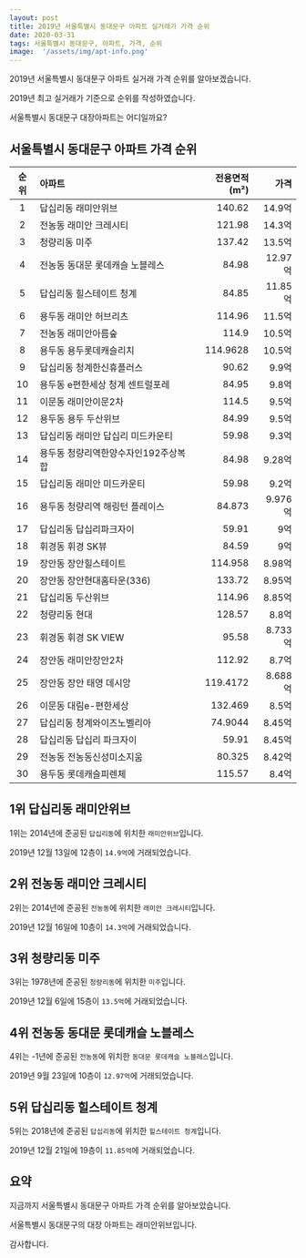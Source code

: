 ```yaml
---
layout: post
title: 2019년 서울특별시 동대문구 아파트 실거래가 가격 순위
date: 2020-03-31
tags: 서울특별시 동대문구, 아파트, 가격, 순위
image:  '/assets/img/apt-info.png'
---
```


2019년 서울특별시 동대문구 아파트 실거래 가격 순위를 알아보겠습니다.

2019년 최고 실거래가 기준으로 순위를 작성하였습니다.

서울특별시 동대문구 대장아파트는 어디일까요?

## 서울특별시 동대문구 아파트 가격 순위

|순위|아파트|전용면적(m²)|가격|
|:---:|:------|---:|---:|
|1|답십리동 래미안위브|140.62|14.9억|
|2|전농동 래미안 크레시티|121.98|14.3억|
|3|청량리동 미주|137.42|13.5억|
|4|전농동 동대문 롯데캐슬 노블레스|84.98|12.97억|
|5|답십리동 힐스테이트 청계|84.85|11.85억|
|6|용두동 래미안 허브리츠|114.96|11.5억|
|7|전농동 래미안아름숲|114.9|10.5억|
|8|용두동 용두롯데캐슬리치|114.9628|10.5억|
|9|답십리동 청계한신휴플러스|90.62|9.9억|
|10|용두동 e편한세상 청계 센트럴포레|84.95|9.8억|
|11|이문동 래미안이문2차|114.5|9.5억|
|12|용두동 용두 두산위브|84.99|9.5억|
|13|답십리동 래미안 답십리 미드카운티|59.98|9.3억|
|14|용두동 청량리역한양수자인192주상복합|84.98|9.28억|
|15|답십리동 래미안 미드카운티|59.98|9.2억|
|16|용두동 청량리역 해링턴 플레이스|84.873|9.976억|
|17|답십리동 답십리파크자이|59.91|9억|
|18|휘경동 휘경 SK뷰|84.59|9억|
|19|장안동 장안힐스테이트|114.958|8.98억|
|20|장안동 장안현대홈타운(336)|133.72|8.95억|
|21|답십리동 두산위브|114.96|8.85억|
|22|청량리동 현대|128.57|8.8억|
|23|휘경동 휘경 SK VIEW|95.58|8.733억|
|24|장안동 래미안장안2차|112.92|8.7억|
|25|장안동 장안 태영 데시앙|119.4172|8.688억|
|26|이문동 대림e-편한세상|132.469|8.5억|
|27|답십리동 청계와이즈노벨리아|74.9044|8.45억|
|28|답십리동 답십리 파크자이|59.91|8.45억|
|29|전농동 전농동신성미소지움|80.325|8.42억|
|30|용두동 롯데캐슬피렌체|115.57|8.4억|



## 1위 답십리동 래미안위브

1위는 2014년에 준공된 `답십리동`에 위치한 `래미안위브`입니다.

2019년 12월 13일에 12층이 `14.9억`에 거래되었습니다.

<!-- * 카카오맵 - 지도퍼가기 -->
<!-- 1. 지도 노드 -->
<div id="daumRoughmapContainer1585687389532" class="root_daum_roughmap root_daum_roughmap_landing"></div>

<!--
	2. 설치 스크립트
	* 지도 퍼가기 서비스를 2개 이상 넣을 경우, 설치 스크립트는 하나만 삽입합니다.
-->
<script charset="UTF-8" class="daum_roughmap_loader_script" src="https://ssl.daumcdn.net/dmaps/map_js_init/roughmapLoader.js"></script>

<!-- 3. 실행 스크립트 -->
<script charset="UTF-8">
	new daum.roughmap.Lander({
		"timestamp" : "1585687389532",
		"key" : "xqif",
		"mapWidth" : "320",
		"mapHeight" : "180"
	}).render();
</script>

## 2위 전농동 래미안 크레시티

2위는 2014년에 준공된 `전농동`에 위치한 `래미안 크레시티`입니다.

2019년 12월 16일에 10층이 `14.3억`에 거래되었습니다.

<!-- * 카카오맵 - 지도퍼가기 -->
<!-- 1. 지도 노드 -->
<div id="daumRoughmapContainer1585687398661" class="root_daum_roughmap root_daum_roughmap_landing"></div>

<!--
	2. 설치 스크립트
	* 지도 퍼가기 서비스를 2개 이상 넣을 경우, 설치 스크립트는 하나만 삽입합니다.
-->
<script charset="UTF-8" class="daum_roughmap_loader_script" src="https://ssl.daumcdn.net/dmaps/map_js_init/roughmapLoader.js"></script>

<!-- 3. 실행 스크립트 -->
<script charset="UTF-8">
	new daum.roughmap.Lander({
		"timestamp" : "1585687398661",
		"key" : "xqig",
		"mapWidth" : "320",
		"mapHeight" : "180"
	}).render();
</script>

## 3위 청량리동 미주

3위는 1978년에 준공된 `청량리동`에 위치한 `미주`입니다.

2019년 12월 6일에 15층이 `13.5억`에 거래되었습니다.

<!-- * 카카오맵 - 지도퍼가기 -->
<!-- 1. 지도 노드 -->
<div id="daumRoughmapContainer1585687414406" class="root_daum_roughmap root_daum_roughmap_landing"></div>

<!--
	2. 설치 스크립트
	* 지도 퍼가기 서비스를 2개 이상 넣을 경우, 설치 스크립트는 하나만 삽입합니다.
-->
<script charset="UTF-8" class="daum_roughmap_loader_script" src="https://ssl.daumcdn.net/dmaps/map_js_init/roughmapLoader.js"></script>

<!-- 3. 실행 스크립트 -->
<script charset="UTF-8">
	new daum.roughmap.Lander({
		"timestamp" : "1585687414406",
		"key" : "xqih",
		"mapWidth" : "320",
		"mapHeight" : "180"
	}).render();
</script>

## 4위 전농동 동대문 롯데캐슬 노블레스

4위는 -1년에 준공된 `전농동`에 위치한 `동대문 롯데캐슬 노블레스`입니다.

2019년 9월 23일에 10층이 `12.97억`에 거래되었습니다.

<!-- * 카카오맵 - 지도퍼가기 -->
<!-- 1. 지도 노드 -->
<div id="daumRoughmapContainer1585687425470" class="root_daum_roughmap root_daum_roughmap_landing"></div>

<!--
	2. 설치 스크립트
	* 지도 퍼가기 서비스를 2개 이상 넣을 경우, 설치 스크립트는 하나만 삽입합니다.
-->
<script charset="UTF-8" class="daum_roughmap_loader_script" src="https://ssl.daumcdn.net/dmaps/map_js_init/roughmapLoader.js"></script>

<!-- 3. 실행 스크립트 -->
<script charset="UTF-8">
	new daum.roughmap.Lander({
		"timestamp" : "1585687425470",
		"key" : "xqii",
		"mapWidth" : "320",
		"mapHeight" : "180"
	}).render();
</script>

## 5위 답십리동 힐스테이트 청계

5위는 2018년에 준공된 `답십리동`에 위치한 `힐스테이트 청계`입니다.

2019년 12월 21일에 19층이 `11.85억`에 거래되었습니다.

<!-- * 카카오맵 - 지도퍼가기 -->
<!-- 1. 지도 노드 -->
<div id="daumRoughmapContainer1585687437574" class="root_daum_roughmap root_daum_roughmap_landing"></div>

<!--
	2. 설치 스크립트
	* 지도 퍼가기 서비스를 2개 이상 넣을 경우, 설치 스크립트는 하나만 삽입합니다.
-->
<script charset="UTF-8" class="daum_roughmap_loader_script" src="https://ssl.daumcdn.net/dmaps/map_js_init/roughmapLoader.js"></script>

<!-- 3. 실행 스크립트 -->
<script charset="UTF-8">
	new daum.roughmap.Lander({
		"timestamp" : "1585687437574",
		"key" : "xqij",
		"mapWidth" : "320",
		"mapHeight" : "180"
	}).render();
</script>


## 요약

지금까지 서울특별시 동대문구 아파트 가격 순위를 알아보았습니다.

서울특별시 동대문구의 대장 아파트는 래미안위브입니다.

감사합니다.

